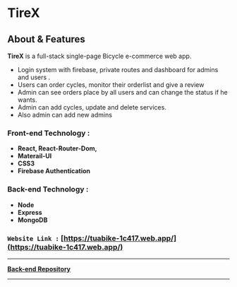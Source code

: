 # **TireX**

## About & Features

**TireX** is a full-stack single-page Bicycle e-commerce web app.

- Login system with firebase, private routes and dashboard for admins and users .
- Users can order cycles, monitor their orderlist and give a review
- Admin can see orders place by all users and can change the status if he wants.
- Admin can add cycles, update and delete services.
- Also admin can add new admins

### Front-end Technology :

- **React, React-Router-Dom,**
- **Materail-UI**
- **CSS3**
- **Firebase Authentication**

### Back-end Technology :

- **Node**
- **Express**
- **MongoDB**

### `Website Link :` [https://tuabike-1c417.web.app/](https://tuabike-1c417.web.app/)

<hr/>

**[Back-end Repository](https://github.com/programming-hero-web-course-4/niche-website-server-side-smsakawat)**

<hr/>
